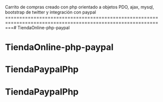 Carrito de compras creado con php orientado a objetos PDO, ajax, mysql, bootstrap de twitter y integración con paypal
===============================================================================================================# TiendaOnline-php-paypal
# TiendaOnline-php-paypal
# TiendaPaypalPhp
# TiendaPaypalPhp

